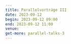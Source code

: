 ```yaml
---
title: Parallelvorträge III
date: 2023-09-12
begin: 2023-09-12 09:00
end: 2023-09-12 11:00
venue:
get-more: parallel-talks-3
---
```


